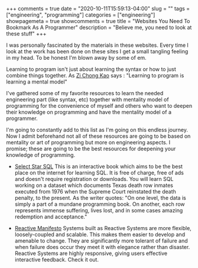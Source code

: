 +++ 
comments = true 
date = "2020-10-11T15:59:13-04:00"
slug = "" 
tags = ["engineering", "programming"]
categories = ["engineering"]
showpagemeta = true
showcomments = true
title = "Websites You Need To Bookmark As A Programmer"
description = "Believe me, you need to look at these stuff"
+++

I was personally fascinated by the materials in these websites. Every time I look at the work has been done on these sites I get a small tangling feeling in my head. To be honest I'm blown away by some of em. 

Learning to program isn't just about learning the syntax or how to just combine things together. 
As [Zi Chong Kao](https://kaomorphism.com/) says : "Learning to program is learning a mental model"

I've gathered some of my favorite resources to learn the needed engineering part (like syntax, etc) together with mentality model of programming for the convenience of myself and others who want to deepen their knowledge on programming and have the mentality model of a programmer.

I'm going to constantly add to this list as I'm going on this endless journey. Now I admit beforehand not all of these resources are going to be based on mentality or art of programming but more on engineering aspects. I promise; these are going to be the best resources for deepening your knowledge of programming.

* [Select Star SQL](https://selectstarsql.com/)
This is an interactive book which aims to be the best place on the internet for learning SQL. It is free of charge, free of ads and doesn't require registration or downloads.
You will learn SQL working on a dataset which documents Texas death row inmates executed from 1976 when the Supreme Court reinstated the death penalty, to the present.
As the writer quotes: "On one level, the data is simply a part of a mundane programming book. On another, each row represents immense suffering, lives lost, and in some cases amazing redemption and acceptance."

* [Reactive Manifesto](https://www.reactivemanifesto.org/)
Systems built as Reactive Systems are more flexible, loosely-coupled and scalable. This makes them easier to develop and amenable to change. They are significantly more tolerant of failure and when failure does occur they meet it with elegance rather than disaster. Reactive Systems are highly responsive, giving users effective interactive feedback.
Check it out.